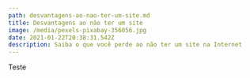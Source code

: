 ```yaml
---
path: desvantagens-ao-nao-ter-um-site.md
title: Desvantagens ao não ter um site
image: /media/pexels-pixabay-356056.jpg
date: 2021-01-22T20:38:31.542Z
description: Saiba o que você perde ao não ter um site na Internet
---
```

Teste